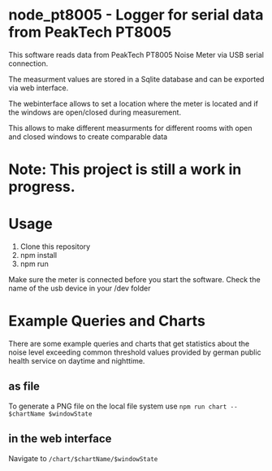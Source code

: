 # node_pt8005 - Logger for serial data from PeakTech PT8005

This software reads data from PeakTech PT8005 Noise Meter via USB serial connection.

The measurment values are stored in a Sqlite database and can be exported via web interface.

The webinterface allows to set a location where the meter is located and if the windows are open/closed during measurement.

This allows to make different measurments for different rooms with open and closed windows to create comparable data

# Note: This project is still a work in progress.

# Usage

1. Clone this repository
2. npm install
3. npm run

Make sure the meter is connected before you start the software.
Check the name of the usb device in your /dev folder

# Example Queries and Charts
There are some example queries and charts that get statistics about the noise level exceeding common threshold values provided by german public health service
on daytime and nighttime.

## as file
To generate a PNG file on the local file system use `npm run chart -- $chartName $windowState`

## in the web interface
Navigate to `/chart/$chartName/$windowState`
